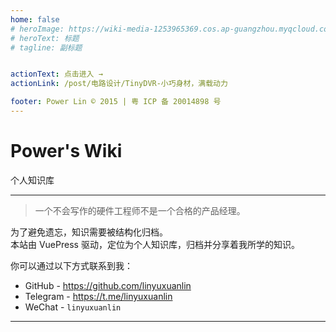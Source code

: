 ```yaml
---
home: false
# heroImage: https://wiki-media-1253965369.cos.ap-guangzhou.myqcloud.com/img/20200314124719.png
# heroText: 标题
# tagline: 副标题


actionText: 点击进入 →
actionLink: /post/电路设计/TinyDVR-小巧身材，满载动力

footer: Power Lin © 2015 | 粤 ICP 备 20014898 号
---
```


# Power's Wiki

个人知识库

---

> 一个不会写作的硬件工程师不是一个合格的产品经理。

为了避免遗忘，知识需要被结构化归档。  
本站由 VuePress 驱动，定位为个人知识库，归档并分享着我所学的知识。

你可以通过以下方式联系到我：  

* GitHub - <https://github.com/linyuxuanlin>
* Telegram - <https://t.me/linyuxuanlin>
* WeChat - `linyuxuanlin`





---

<Footer/>